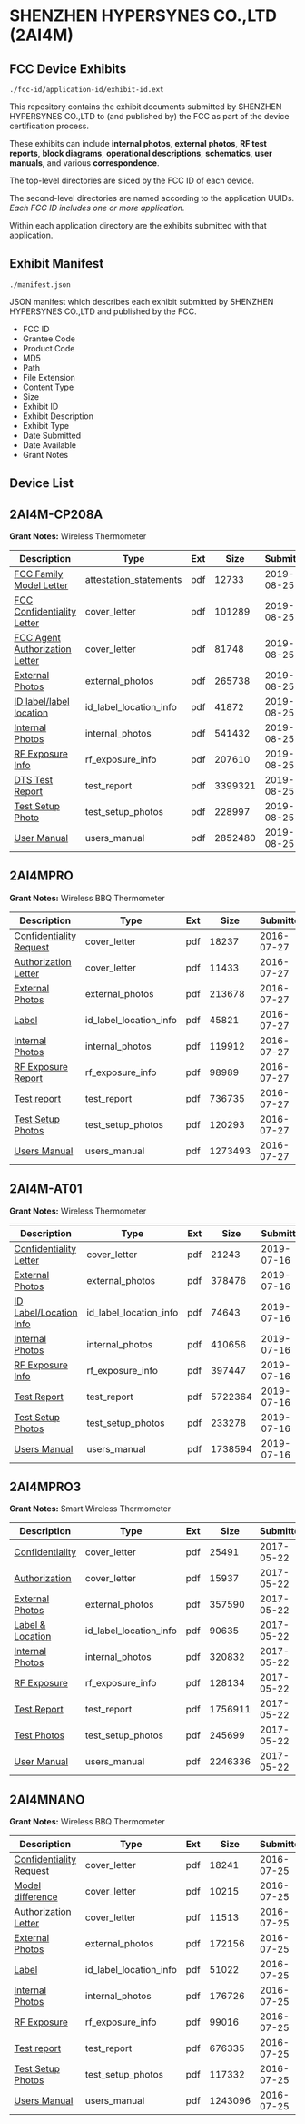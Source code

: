 # SHENZHEN HYPERSYNES CO.,LTD (2AI4M)
## FCC Device Exhibits

```
./fcc-id/application-id/exhibit-id.ext
```

This repository contains the exhibit documents submitted by SHENZHEN HYPERSYNES CO.,LTD to (and published by) the FCC as part of the device certification process.

These exhibits can include **internal photos**, **external photos**, **RF test reports**, **block diagrams**, **operational descriptions**, **schematics**, **user manuals**, and various **correspondence**.

The top-level directories are sliced by the FCC ID of each device.

The second-level directories are named according to the application UUIDs. *Each FCC ID includes one or more application.*

Within each application directory are the exhibits submitted with that application. 

## Exhibit Manifest

```
./manifest.json
```

JSON manifest which describes each exhibit submitted by SHENZHEN HYPERSYNES CO.,LTD and published by the FCC.

- FCC ID
- Grantee Code
- Product Code
- MD5
- Path
- File Extension
- Content Type
- Size
- Exhibit ID
- Exhibit Description
- Exhibit Type
- Date Submitted
- Date Available
- Grant Notes

## Device List
## 2AI4M-CP208A
**Grant Notes:** Wireless Thermometer

| Description | Type | Ext | Size | Submitted | Available |
| ----------- | ---- | --- | ---- | --------- | --------- |
| [FCC Family Model Letter](2AI4M-CP208A/6ab6fb40808a38f15ea7bf7a60193c2c/4412572.pdf) | attestation_statements | pdf | 12733 | 2019-08-25 | 2019-08-25 |
| [FCC Confidentiality Letter](2AI4M-CP208A/6ab6fb40808a38f15ea7bf7a60193c2c/4412574.pdf) | cover_letter | pdf | 101289 | 2019-08-25 | 2019-08-25 |
| [FCC Agent Authorization Letter](2AI4M-CP208A/6ab6fb40808a38f15ea7bf7a60193c2c/4412575.pdf) | cover_letter | pdf | 81748 | 2019-08-25 | 2019-08-25 |
| [External Photos](2AI4M-CP208A/6ab6fb40808a38f15ea7bf7a60193c2c/4412576.pdf) | external_photos | pdf | 265738 | 2019-08-25 | 2019-08-25 |
| [ID label/label location](2AI4M-CP208A/6ab6fb40808a38f15ea7bf7a60193c2c/4412584.pdf) | id_label_location_info | pdf | 41872 | 2019-08-25 | 2019-08-25 |
| [Internal Photos](2AI4M-CP208A/6ab6fb40808a38f15ea7bf7a60193c2c/4412577.pdf) | internal_photos | pdf | 541432 | 2019-08-25 | 2019-08-25 |
| [RF Exposure Info](2AI4M-CP208A/6ab6fb40808a38f15ea7bf7a60193c2c/4412579.pdf) | rf_exposure_info | pdf | 207610 | 2019-08-25 | 2019-08-25 |
| [DTS Test Report](2AI4M-CP208A/6ab6fb40808a38f15ea7bf7a60193c2c/4412581.pdf) | test_report | pdf | 3399321 | 2019-08-25 | 2019-08-25 |
| [Test Setup Photo](2AI4M-CP208A/6ab6fb40808a38f15ea7bf7a60193c2c/4412582.pdf) | test_setup_photos | pdf | 228997 | 2019-08-25 | 2019-08-25 |
| [User Manual](2AI4M-CP208A/6ab6fb40808a38f15ea7bf7a60193c2c/4412583.pdf) | users_manual | pdf | 2852480 | 2019-08-25 | 2019-08-25 |
## 2AI4MPRO
**Grant Notes:** Wireless BBQ Thermometer

| Description | Type | Ext | Size | Submitted | Available |
| ----------- | ---- | --- | ---- | --------- | --------- |
| [Confidentiality Request](2AI4MPRO/fc62d193ce5b282b734a70026ebb0861/3078863.pdf) | cover_letter | pdf | 18237 | 2016-07-27 | 2016-07-27 |
| [Authorization Letter](2AI4MPRO/fc62d193ce5b282b734a70026ebb0861/3078866.pdf) | cover_letter | pdf | 11433 | 2016-07-27 | 2016-07-27 |
| [External Photos](2AI4MPRO/fc62d193ce5b282b734a70026ebb0861/3078858.pdf) | external_photos | pdf | 213678 | 2016-07-27 | 2017-01-23 |
| [Label](2AI4MPRO/fc62d193ce5b282b734a70026ebb0861/3078864.pdf) | id_label_location_info | pdf | 45821 | 2016-07-27 | 2016-07-27 |
| [Internal Photos](2AI4MPRO/fc62d193ce5b282b734a70026ebb0861/3078859.pdf) | internal_photos | pdf | 119912 | 2016-07-27 | 2017-01-23 |
| [RF Exposure Report](2AI4MPRO/fc62d193ce5b282b734a70026ebb0861/3078865.pdf) | rf_exposure_info | pdf | 98989 | 2016-07-27 | 2016-07-27 |
| [Test report](2AI4MPRO/fc62d193ce5b282b734a70026ebb0861/3078862.pdf) | test_report | pdf | 736735 | 2016-07-27 | 2016-07-27 |
| [Test Setup Photos](2AI4MPRO/fc62d193ce5b282b734a70026ebb0861/3078860.pdf) | test_setup_photos | pdf | 120293 | 2016-07-27 | 2017-01-23 |
| [Users Manual](2AI4MPRO/fc62d193ce5b282b734a70026ebb0861/3078861.pdf) | users_manual | pdf | 1273493 | 2016-07-27 | 2017-01-23 |
## 2AI4M-AT01
**Grant Notes:** Wireless Thermometer

| Description | Type | Ext | Size | Submitted | Available |
| ----------- | ---- | --- | ---- | --------- | --------- |
| [Confidentiality Letter](2AI4M-AT01/7c63ce696e4a5c050ecb898b5bff4176/4358570.pdf) | cover_letter | pdf | 21243 | 2019-07-16 | 2019-07-16 |
| [External Photos](2AI4M-AT01/7c63ce696e4a5c050ecb898b5bff4176/4358561.pdf) | external_photos | pdf | 378476 | 2019-07-16 | 2019-07-16 |
| [ID Label/Location Info](2AI4M-AT01/7c63ce696e4a5c050ecb898b5bff4176/4358562.pdf) | id_label_location_info | pdf | 74643 | 2019-07-16 | 2019-07-16 |
| [Internal Photos](2AI4M-AT01/7c63ce696e4a5c050ecb898b5bff4176/4358563.pdf) | internal_photos | pdf | 410656 | 2019-07-16 | 2019-07-16 |
| [RF Exposure Info](2AI4M-AT01/7c63ce696e4a5c050ecb898b5bff4176/4358569.pdf) | rf_exposure_info | pdf | 397447 | 2019-07-16 | 2019-07-16 |
| [Test Report](2AI4M-AT01/7c63ce696e4a5c050ecb898b5bff4176/4358566.pdf) | test_report | pdf | 5722364 | 2019-07-16 | 2019-07-16 |
| [Test Setup Photos](2AI4M-AT01/7c63ce696e4a5c050ecb898b5bff4176/4358567.pdf) | test_setup_photos | pdf | 233278 | 2019-07-16 | 2019-07-16 |
| [Users Manual](2AI4M-AT01/7c63ce696e4a5c050ecb898b5bff4176/4358568.pdf) | users_manual | pdf | 1738594 | 2019-07-16 | 2019-07-16 |
## 2AI4MPRO3
**Grant Notes:** Smart Wireless Thermometer

| Description | Type | Ext | Size | Submitted | Available |
| ----------- | ---- | --- | ---- | --------- | --------- |
| [Confidentiality](2AI4MPRO3/8da5e4ef3fad2ec8f1b9fdbdc2079dcd/3399244.pdf) | cover_letter | pdf | 25491 | 2017-05-22 | 2017-05-22 |
| [Authorization](2AI4MPRO3/8da5e4ef3fad2ec8f1b9fdbdc2079dcd/3399247.pdf) | cover_letter | pdf | 15937 | 2017-05-22 | 2017-05-22 |
| [External Photos](2AI4MPRO3/8da5e4ef3fad2ec8f1b9fdbdc2079dcd/3399241.pdf) | external_photos | pdf | 357590 | 2017-05-22 | 2017-11-18 |
| [Label & Location](2AI4MPRO3/8da5e4ef3fad2ec8f1b9fdbdc2079dcd/3399245.pdf) | id_label_location_info | pdf | 90635 | 2017-05-22 | 2017-05-22 |
| [Internal Photos](2AI4MPRO3/8da5e4ef3fad2ec8f1b9fdbdc2079dcd/3399242.pdf) | internal_photos | pdf | 320832 | 2017-05-22 | 2017-11-18 |
| [RF Exposure](2AI4MPRO3/8da5e4ef3fad2ec8f1b9fdbdc2079dcd/3399246.pdf) | rf_exposure_info | pdf | 128134 | 2017-05-22 | 2017-05-22 |
| [Test Report](2AI4MPRO3/8da5e4ef3fad2ec8f1b9fdbdc2079dcd/3399248.pdf) | test_report | pdf | 1756911 | 2017-05-22 | 2017-05-22 |
| [Test Photos](2AI4MPRO3/8da5e4ef3fad2ec8f1b9fdbdc2079dcd/3399240.pdf) | test_setup_photos | pdf | 245699 | 2017-05-22 | 2017-11-18 |
| [User Manual](2AI4MPRO3/8da5e4ef3fad2ec8f1b9fdbdc2079dcd/3399243.pdf) | users_manual | pdf | 2246336 | 2017-05-22 | 2017-11-18 |
## 2AI4MNANO
**Grant Notes:** Wireless BBQ Thermometer

| Description | Type | Ext | Size | Submitted | Available |
| ----------- | ---- | --- | ---- | --------- | --------- |
| [Confidentiality Request](2AI4MNANO/dafa1becb67b1891ee2b902c9e62e94d/3075930.pdf) | cover_letter | pdf | 18241 | 2016-07-25 | 2016-07-25 |
| [Model difference](2AI4MNANO/dafa1becb67b1891ee2b902c9e62e94d/3075932.pdf) | cover_letter | pdf | 10215 | 2016-07-25 | 2016-07-25 |
| [Authorization Letter](2AI4MNANO/dafa1becb67b1891ee2b902c9e62e94d/3075934.pdf) | cover_letter | pdf | 11513 | 2016-07-25 | 2016-07-25 |
| [External Photos](2AI4MNANO/dafa1becb67b1891ee2b902c9e62e94d/3075925.pdf) | external_photos | pdf | 172156 | 2016-07-25 | 2017-01-21 |
| [Label](2AI4MNANO/dafa1becb67b1891ee2b902c9e62e94d/3075931.pdf) | id_label_location_info | pdf | 51022 | 2016-07-25 | 2016-07-25 |
| [Internal Photos](2AI4MNANO/dafa1becb67b1891ee2b902c9e62e94d/3075926.pdf) | internal_photos | pdf | 176726 | 2016-07-25 | 2017-01-21 |
| [RF Exposure](2AI4MNANO/dafa1becb67b1891ee2b902c9e62e94d/3075933.pdf) | rf_exposure_info | pdf | 99016 | 2016-07-25 | 2016-07-25 |
| [Test report](2AI4MNANO/dafa1becb67b1891ee2b902c9e62e94d/3075929.pdf) | test_report | pdf | 676335 | 2016-07-25 | 2016-07-25 |
| [Test Setup Photos](2AI4MNANO/dafa1becb67b1891ee2b902c9e62e94d/3075927.pdf) | test_setup_photos | pdf | 117332 | 2016-07-25 | 2017-01-21 |
| [Users Manual](2AI4MNANO/dafa1becb67b1891ee2b902c9e62e94d/3075928.pdf) | users_manual | pdf | 1243096 | 2016-07-25 | 2017-01-21 |
